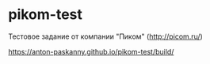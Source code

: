 # pikom-test

Тестовое задание от компании "Пиком" (http://picom.ru/)

https://anton-paskanny.github.io/pikom-test/build/
